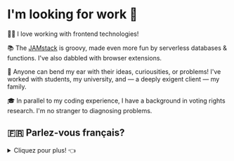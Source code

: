<h1>I'm looking for work 👋</h1>

👨‍💻 I love working with frontend technologies!

📚 The [JAMstack](https://jamstack.org/) is groovy, made even more fun by serverless databases & functions. I've also dabbled with browser extensions.

🤝 Anyone can bend my ear with their ideas, curiousities, or problems! I've worked with students, my university, and — a deeply exigent client — my family.

🎓 In parallel to my coding experience, I have a background in voting rights research. I'm no stranger to diagnosing problems.

<h2>🇫🇷 Parlez-vous français?</h2>
<details>
  <summary>Cliquez pour plus! 👈</summary>

<h3>Je cherche un emploi —   <a href="mailto: contact@jamestedesco.me?subject=Parlons de la programmation!">contactez-moi!</a></h3>

👨‍💻 J'ai familiarité avec HTML, CSS, Javascript, et plusieurs choses de la JAMstack (Javascript, APIs, & Markdown). Actuellement, je déploie mes sites de SSG avec le framework d'Eleventy sur Netlify. J'aime bien developer les applications pour une bonne expérience de l'utilisateur. 

📚J'adore apprendre, et mon dossier le montre. J'ai la capacité de surmonter les obstacles et résoudre les problèmes.

🗺 Je suis arrivé des États-Unis à Caen, en Normandie en janvier, parce que j'avais le désir d'apprendre et améliorer mon français. Pour le moment, j'ai un niveau de français B1, alors je pense que c'est un niveau suffisant pour les fonctions basique, mais j'aimerais — bien sûr — apprendre beaucoup plus. La vie en france? Je l'adore!
</details>
